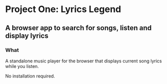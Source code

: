 # Project One: Lyrics Legend
## A browser app to search for songs, listen and display lyrics

### What
A standalone music player for the browser that displays current song lyrics while you listen. 

No installation required.